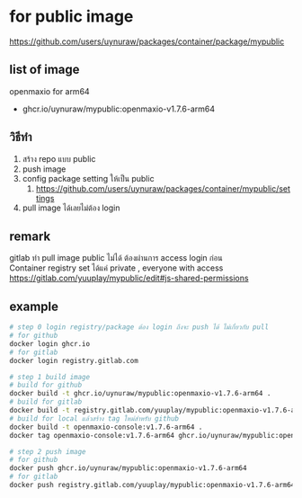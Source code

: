 # for public image

https://github.com/users/uynuraw/packages/container/package/mypublic

## list of image
openmaxio for arm64
- ghcr.io/uynuraw/mypublic:openmaxio-v1.7.6-arm64

## วิธีทำ
1. สร้าง repo แบบ public
2. push image
3. config package setting ให้เป็น public
   1. https://github.com/users/uynuraw/packages/container/mypublic/settings
4. pull image ได้เลยไม่ต้อง login

## remark
gitlab ทำ pull image public ไม่ได้ ต้องผ่านการ access login ก่อน  
Container registry set ได้แค่ private , everyone with access  
https://gitlab.com/yuuplay/mypublic/edit#js-shared-permissions

## example
```sh
# step 0 login registry/package ต้อง login ถึงจะ push ได้ ไม่เกี่ยวกับ pull
# for github
docker login ghcr.io
# for gitlab
docker login registry.gitlab.com

# step 1 build image
# build for github
docker build -t ghcr.io/uynuraw/mypublic:openmaxio-v1.7.6-arm64 .
# build for gitlab
docker build -t registry.gitlab.com/yuuplay/mypublic:openmaxio-v1.7.6-arm64 .
# build for local แล้วสร้าง tag ใหม่สำหรับ github
docker build -t openmaxio-console:v1.7.6-arm64 .
docker tag openmaxio-console:v1.7.6-arm64 ghcr.io/uynuraw/mypublic:openmaxio-v1.7.6-arm64

# step 2 push image
# for github
docker push ghcr.io/uynuraw/mypublic:openmaxio-v1.7.6-arm64
# for gitlab
docker push registry.gitlab.com/yuuplay/mypublic:openmaxio-v1.7.6-arm64

```
